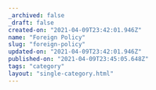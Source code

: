 ```yaml
---
_archived: false
_draft: false
created-on: "2021-04-09T23:42:01.946Z"
name: "Foreign Policy"
slug: "foreign-policy"
updated-on: "2021-04-09T23:42:01.946Z"
published-on: "2021-04-09T23:45:05.648Z"
tags: "category"
layout: "single-category.html"
---
```



